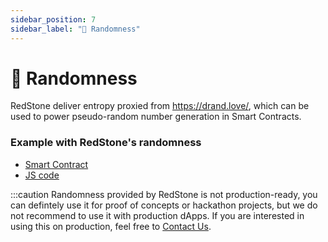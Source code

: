 ```yaml
---
sidebar_position: 7
sidebar_label: "🎲 Randomness"
---
```


# 🎲 Randomness

RedStone deliver entropy proxied from https://drand.love/, which can be used to power pseudo-random number generation in Smart Contracts.

### Example with RedStone's randomness

- [Smart Contract](https://github.com/redstone-finance/redstone-evm-connector-examples/blob/main/contracts/example-pseudo-random.sol)
- [JS code](https://github.com/redstone-finance/redstone-evm-connector-examples/blob/main/test/example-pseudo-random.test.js)

:::caution
Randomness provided by RedStone is not production-ready, you can defintely use it for proof of concepts or hackathon projects, but we do not recommend to use it with production dApps. If you are interested in using this on production, feel free to [Contact Us](http://redstone.finance/discord).
